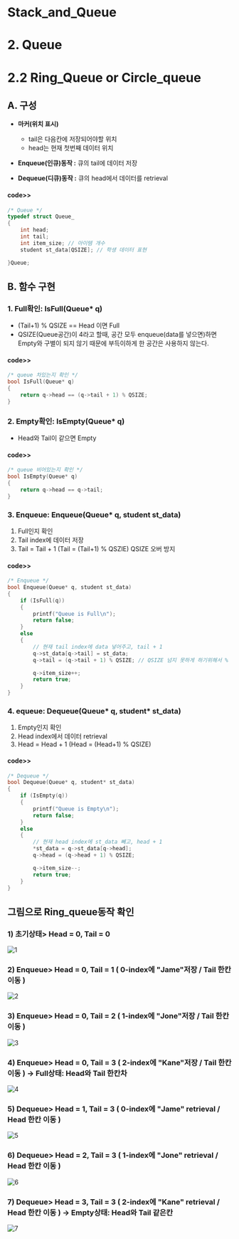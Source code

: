 # Stack_and_Queue
# 2. Queue  
# 2.2 Ring_Queue or Circle_queue  
## A. 구성  
- __마커(위치 표시)__  

	- tail은 다음칸에 저장되어야할 위치  
	- head는 현재 첫번째 데이터 위치    
- __Enqueue(인큐)동작 :__ 큐의 tail에 데이터 저장  
- __Dequeue(디큐)동작 :__ 큐의 head에서 데이터를 retrieval 
#### code>>  
```c  
/* Queue */
typedef struct Queue_
{
	int head;
	int tail;
	int item_size; // 아이템 개수
	student st_data[QSIZE]; // 학생 데이터 표현

}Queue;  
```  
## B. 함수 구현  
### 1. Full확인: IsFull(Queue* q)    
- (Tail+1) % QSIZE == Head 이면 Full  
- QSIZE(Queue공간)이 4라고 할때, 공간 모두 enqueue(data를 넣으면)하면 Empty와 구별이 되지 않기 때문에 부득이하게 한 공간은 사용하지 않는다.  
#### code>>  
```c  
/* queue 차있는지 확인 */
bool IsFull(Queue* q)
{
	return q->head == (q->tail + 1) % QSIZE;
}  
```  

### 2. Empty확인: IsEmpty(Queue* q)      
- Head와 Tail이 같으면 Empty  
#### code>>  
```c  
/* queue 비어있는지 확인 */
bool IsEmpty(Queue* q)
{
	return q->head == q->tail;
}  
```  

### 3. Enqueue: Enqueue(Queue* q, student st_data)      
1. Full인지 확인  
2. Tail index에 데이터 저장  
3. Tail = Tail + 1 (Tail = (Tail+1) % QSZIE) QSIZE 오버 방지 
#### code>>  
```c  
/* Enqueue */
bool Enqueue(Queue* q, student st_data)
{
	if (IsFull(q))
	{
		printf("Queue is Full\n");
		return false;
	}
	else
	{
		// 현재 tail index에 data 넣어주고, tail + 1 
		q->st_data[q->tail] = st_data; 
		q->tail = (q->tail + 1) % QSIZE; // QSIZE 넘지 못하게 하기위해서 % 이용

		q->item_size++;
		return true;
	}
}  
```   
### 4. equeue: Dequeue(Queue* q, student* st_data)   
1. Empty인지 확인    
2. Head index에서 데이터 retrieval  
3. Head = Head + 1 (Head = (Head+1) % QSIZE)  
#### code>>  
```c  
/* Dequeue */
bool Dequeue(Queue* q, student* st_data)
{
	if (IsEmpty(q))
	{
		printf("Queue is Empty\n");
		return false;
	}
	else
	{
		// 현재 head index에 st_data 뻬고, head + 1
		*st_data = q->st_data[q->head];
		q->head = (q->head + 1) % QSIZE;

		q->item_size--;
		return true;
	}
}  
```  
## 그림으로 Ring_queue동작 확인  
### 1) 초기상태> Head = 0, Tail = 0  
![1](https://user-images.githubusercontent.com/41607872/83040081-d730ad80-a079-11ea-8fd4-c871f294099b.jpg)  
### 2) Enqueue>  Head = 0, Tail = 1 ( 0-index에 "Jame"저장 / Tail 한칸 이동 )  
![2](https://user-images.githubusercontent.com/41607872/83040089-d8fa7100-a079-11ea-942f-319c3f8ac745.jpg)  
### 3) Enqueue>  Head = 0, Tail = 2 ( 1-index에 "Jone"저장 / Tail 한칸 이동 )  
![3](https://user-images.githubusercontent.com/41607872/83040094-da2b9e00-a079-11ea-8b9b-04990151a0dc.jpg)  
### 4) Enqueue>  Head = 0, Tail = 3 ( 2-index에 "Kane"저장 / Tail 한칸 이동 ) -> Full상태: Head와 Tail 한칸차
![4](https://user-images.githubusercontent.com/41607872/83040099-dac43480-a079-11ea-9a30-3d8eae43ed11.jpg)  
### 5) Dequeue>  Head = 1, Tail = 3 ( 0-index에 "Jame" retrieval / Head 한칸 이동 )
![5](https://user-images.githubusercontent.com/41607872/83040100-dbf56180-a079-11ea-90f1-ceeacf1b09ca.jpg)
### 6) Dequeue>  Head = 2, Tail = 3 ( 1-index에 "Jone" retrieval / Head 한칸 이동 )
![6](https://user-images.githubusercontent.com/41607872/83040104-dc8df800-a079-11ea-933f-85e6f4cce272.jpg)
### 7) Dequeue>  Head = 3, Tail = 3 ( 2-index에 "Kane" retrieval / Head 한칸 이동 ) -> Empty상태: Head와 Tail 같은칸
![7](https://user-images.githubusercontent.com/41607872/83040109-ddbf2500-a079-11ea-9b2f-99e7195a102b.jpg)
